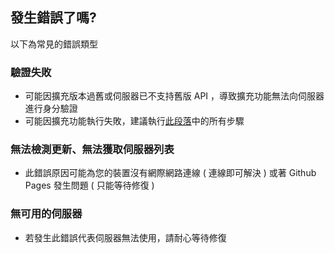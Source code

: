 ## 發生錯誤了嗎?

以下為常見的錯誤類型

### 驗證失敗 
- 可能因擴充版本過舊或伺服器已不支持舊版 API ，導致擴充功能無法向伺服器進行身分驗證
- 可能因擴充功能執行失敗，建議執行[此段落](./README.md#使用方式)中的所有步驟

### 無法檢測更新、無法獲取伺服器列表
- 此錯誤原因可能為您的裝置沒有網際網路連線 ( 連線即可解決 ) 或著 Github Pages 發生問題 ( 只能等待修復 )

### 無可用的伺服器
- 若發生此錯誤代表伺服器無法使用，請耐心等待修復